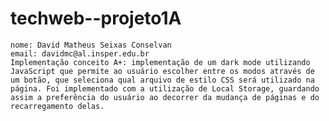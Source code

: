 # techweb--projeto1A
	nome: David Matheus Seixas Conselvan
	email: davidmc@al.insper.edu.br
	Implementação conceito A+: implementação de um dark mode utilizando JavaScript que permite ao usuário escolher entre os modos através de um botão, que seleciona qual arquivo de estilo CSS será utilizado na página. Foi implementado com a utilização de Local Storage, guardando assim a preferência do usuário ao decorrer da mudança de páginas e do recarregamento delas.
